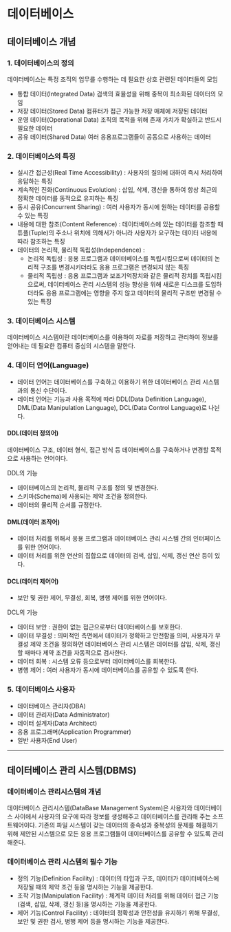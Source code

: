 # 데이터베이스

## 데이터베이스 개념

### 1. 데이터베이스의 정의
   데이터베이스는 특정 조직의 업무를 수행하는 데 필요한 상호 관련된 데이터들의 모임

   * 통합 데이터(Integrated Data)
     검색의 효율성을 위해 중복이 최소화된 데이터의 모임
   * 저장 데이터(Stored Data)
     컴퓨터가 접근 가능한 저장 매체에 저장된 데이터
   * 운영 데이터(Operational Data)
     조직의 목적을 위해 존재 가치가 확실하고 반드시 필요한 데이터
   * 공유 데이터(Shared Data)
     여러 응용프로그램들이 공동으로 사용하는 데이터

### 2. 데이터베이스의 특징 
   * 실시간 접근성(Real Time Accessibility) : 사용자의 질의에 대하여 즉시 처리하여 응답하는 특징
   * 계속적인 진화(Continuous Evolution) : 삽입, 삭제, 갱신을 통하여 항상 최근의 정확한 데이터를 동적으로 유지하는 특징
   * 동시 공유(Concurrent Sharing) : 여러 사용자가 동시에 원하는 데이터를 공용할 수 있는 특징
   * 내용에 대한 참조(Content Reference) : 데이터베이스에 있는 데이터를 참조할 때 튜플(Tuple)의 주소나 위치에 의해서가 아니라 사용자가 요구하는 데이터 내용에 따라 참조하는 특징
   * 데이터의 논리적, 물리적 독립성(Independence) : 
		- 논리적 독립성 : 응용 프로그램과 데이터베이스를 독립시킴으로써 데이터의 논리적 구조를 변경시키더라도 응용 프로그램은 변경되지 않는 특징
		- 물리적 독립성 : 응용 프로그램과 보조기억장치와 같은 물리적 장치를 독립시킴으로써, 데이터베이스 관리 시스템의 성능 향상을 위해 새로운 디스크를 도입하더라도 응용 프로그램에는 영향을 주지 않고 데이터의 물리적 구조만 변경될 수 있는 특징


### 3. 데이터베이스 시스템

데이터베이스 시스템이란 데이터베이스를 이용하여 자료를 저장하고 관리하여 정보를 얻어내는 데 필요한 컴퓨터 중심의 시스템을 말한다. 

### 4. 데이터 언어(Language) 

* 데이터 언어는 데이터베이스를 구축하고 이용하기 위한 데이터베이스 관리 시스템과의 통신 수단이다. 
* 데이터 언어는 기능과 사용 목적에 따라 DDL(Data Definition Language), DML(Data Manipulation Language), DCL(Data Control Language)로 나뉜다. 

#### DDL(데이터 정의어)
데이터베이스 구조, 데이터 형식, 접근 방식 등 데이터베이스를 구축하거나 변경할 목적으로 사용하는 언어이다. 

DDL의 기능	
- 데이터베이스의 논리적, 물리적 구조를 정의 및 변경한다. 
- 스키마(Schema)에 사용되는 제약 조건을 정의한다. 
- 데이터의 물리적 순서를 규정한다. 
  
#### DML(데이터 조작어)
- 데이터 처리를 위해서 응용 프로그램과 데이터베이스 관리 시스템 간의 인터페이스를 위한 언어이다. 
- 데이터 처리를 위한 연산의 집합으로 데이터의 검색, 삽입, 삭제, 갱신 연산 등이 있다.

#### DCL(데이터 제어어)
- 보안 및 권한 제어, 무결성, 회복, 병행 제어를 위한 언어이다. 

DCL의 기능
- 데이터 보안 : 권한이 없는 접근으로부터 데이터베이스를 보호한다. 
- 데이터 무결성 : 의미적인 측면에서 데이터가 정확하고 안전함을 의미, 사용자가 무결성 제약 조건을 정의하면 데이터베이스 관리 시스템은 데이터를 삽입, 삭제, 갱신할 때마다 제약 조건을 자동적으로 검사한다. 
- 데이터 회복 : 시스템 오류 등으로부터 데이터베이스를 회복한다. 
- 병행 제어 : 여러 사용자가 동시에 데이터베이스를 공유할 수 있도록 한다. 

### 5. 데이터베이스 사용자
* 데이터베이스 관리자(DBA)
* 데이터 관리자(Data Administrator)
* 데이터 설계자(Data Architect)
* 응용 프로그래머(Application Programmer)
* 일반 사용자(End User)

------

## 데이터베이스 관리 시스템(DBMS)

### 데이터베이스 관리시스템의 개념
데이터베이스 관리시스템(DataBase Management System)은 사용자와 데이터베이스 사이에서 사용자의 요구에 따라 정보를 생성해주고 데이터베이스를 관리해 주는 소프트웨어이다. 기존의 파일 시스템이 갖는 데이터의 종속성과 중복성의 문제를 해결하기 위해 제안된 시스템으로 모든 응용 프로그램들이 데이터베이스를 공유할 수 있도록 관리해준다. 

### 데이터베이스 관리 시스템의 필수 기능

* 정의 기능(Definition Facility) : 데이터의 타입과 구조, 데이터가 데이터베이스에 저장될 때의 제약 조건 등을 명시하는 기능을 제공한다. 
* 조작 기능(Manipulation Facility) : 체계적 데이터 처리를 위해 데이터 접근 기능(검색, 삽입, 삭제, 갱신 등)을 명시하는 기능을 제공한다. 
* 제어 기능(Control Facility) : 데이터의 정확성과 안전성을 유지하기 위해 무결성, 보안 및 권한 검사, 병행 제어 등을 명시하는 기능을 제공한다. 
